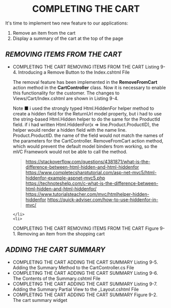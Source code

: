 <h1><div align="center">COMPLETING THE CART</div></h1>
It's time to implement two new feature to our applications:
<ol>
    <li>Remove an item from the cart</li>
    <li>Display a summary of the cart at the top of the page</li>    
</ol>

<h2><i>REMOVING ITEMS FROM THE CART</i></h2>
<ul>
    <li>
COMPLETING THE CART
    REMOVING ITEMS FROM THE CART
        Listing 9-4. Introducing a Remove Button to the Index.cshtml File


The removal feature has been implemented in the <b>RemoveFromCart</b> action method in the <b>CartController</b> class. Now it is necessary to enable this functionality for the customer. The changes to  Views/Cart/Index.cshtml are shown in Listing 9-4.




Note ■ i used the strongly typed Html.HiddenFor helper method to create a hidden field for the ReturnUrl model property, but i had to use the string-based Html.Hidden helper to do the same for the ProductId field. if i had written Html.HiddenFor(x => line.Product.ProductID), the helper would render a hidden field with the name line. Product.ProductID. the name of the field would not match the names of the parameters for the CartController. RemoveFromCart action method, which would prevent the default model binders from working, so the mVC Framework would not be able to call the method.

> https://stackoverflow.com/questions/4381871/what-is-the-difference-between-html-hidden-and-html-hiddenfor
> https://www.completecsharptutorial.com/asp-net-mvc5/html-hiddenfor-example-aspnet-mvc5.php
> https://technoteshelp.com/c-what-is-the-difference-between-html-hidden-and-html-hiddenfor/
> https://www.tutorialsteacher.com/mvc/htmlhelper-hidden-hiddenfor
> https://quick-adviser.com/how-to-use-hiddenfor-in-mvc/







    </li>
    <li>
COMPLETING THE CART
    REMOVING ITEMS FROM THE CART
        Figure 9-1. Removing an item from the shopping cart
    </li>    
</ul>

<h2><i>ADDING THE CART SUMMARY</i></h2>
<ul>
    <li>
COMPLETING THE CART
    ADDING THE CART SUMMARY
        Listing 9-5. Adding the Summary Method to the CartController.cs File
    </li>    
    <li>
COMPLETING THE CART
    ADDING THE CART SUMMARY
        Listing 9-6. The Contents of the Summary.cshtml File
    </li>    
    <li>
COMPLETING THE CART
    ADDING THE CART SUMMARY
        Listing 9-7. Adding the Summary Partial View to the _Layout.cshtml File
    </li>    
    <li>
COMPLETING THE CART
    ADDING THE CART SUMMARY
        Figure 9-2. The cart summary widget    
    </li>    
</ul>
